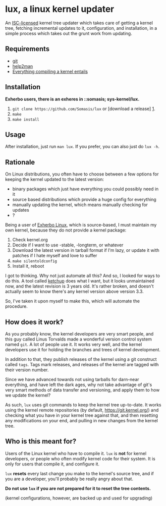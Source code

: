 # lux, a linux kernel updater

An [ISC-licensed](LICENSE) kernel tree updater which takes care of getting a kernel tree,
fetching incremental updates to it, configuration, and installation, in a
simple process which takes out the grunt work from updating.

## Requirements
- [git](http://git-scm.com)
- [help2man](https://www.gnu.org/software/help2man)
- [Everything compiling a kernel entails](https://git.kernel.org/cgit/linux/kernel/git/stable/linux-stable.git/tree/Documentation/Changes)

## Installation
**Exherbo users, there is an exheres in ::somasis; sys-kernel/lux.**

1. `git clone https://github.com/Somasis/lux` or [download a release] [1].
2. `make`
3. `make install`

## Usage
After installation, just run `man lux`. If you prefer, you can also just do `lux -h`.

## Rationale
On Linux distributions, you often have to choose between a few options for
keeping the kernel updated to the latest version:
- binary packages which just have everything you could possibly need in it
- source based distributions which provide a huge config for everything
- manually updating the kernel, which means manually checking for updates
- ?

Being a user of [Exherbo Linux](http://www.exherbo.org), which is source-based,
I must maintain my own kernel, because they do not provide a kernel package:

1. Check kernel.org
2. Decide if I want to use -stable, -longterm, or whatever
3. Download the latest version in tarball format if I'm lazy, or update it with
patches if I hate myself and love to suffer
4. `make silentoldconfig`
5. Install it, reboot

I got to thinking. Why not just automate all this? And so, I looked for ways to
do this. A tool called [ketchup](https://github.com/psomas/ketchup) does what
I want, but it looks unmaintained now, and the latest revision is 3 years old.
It's rather broken, and doesn't actually seem to know there's any kernel version
above version 3.3.

So, I've taken it upon myself to make this, which will automate the procedure.

## How does it work?
As you probably know, the kernel developers are very smart people, and this guy
called Linus Torvalds made a wonderful version control system named `git`.
A lot of people use it. It works very well, and the kernel developers use it for
holding the branches and trees of kernel development.

In addition to that, they publish releases of the kernel using a git construct
called `tags`. Tags mark releases, and releases of the kernel are tagged with
their version number.

Since we have advanced towards not using tarballs for darn-near everything, and
have left the dark ages, why not take advantage of git's very smart methods of
data transfer and versioning, and apply them to how we update the kernel?

As such, `lux` uses git commands to keep the kernel tree up-to-date. It works
using the kernel remote repositories (by default, https://git.kernel.org/) and
checking what you have in your kernel tree against that, and then resetting any
modifications on your end, and pulling in new changes from the kernel tree.

## Who is this meant for?
Users of the Linux kernel who have to compile it. `lux` is **not** for kernel
developers, or people who often modify kernel code for their system. It is only
for users that compile it, and configure it.

`lux` **resets** every last change you make to the kernel's source tree, and if you
are a developer, you'll probably be really angry about that.

**Do not use `lux` if you are not prepared for it to reset the tree contents.**

(kernel configurations, however, are backed up and used for upgrading)

[1]: https://github.com/Somasis/lux/releases
